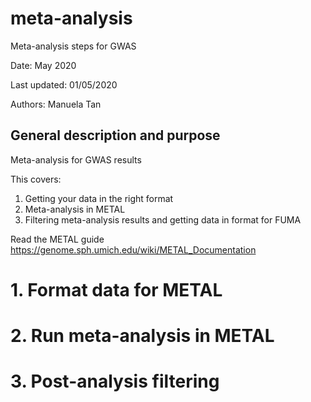 # meta-analysis
Meta-analysis steps for GWAS

Date: May 2020

Last updated: 01/05/2020

Authors: Manuela Tan

## General description and purpose

Meta-analysis for GWAS results

This covers:
1. Getting your data in the right format 
2. Meta-analysis in METAL
3. Filtering meta-analysis results and getting data in format for FUMA

Read the METAL guide https://genome.sph.umich.edu/wiki/METAL_Documentation


# 1. Format data for METAL


# 2. Run meta-analysis in METAL


# 3. Post-analysis filtering
